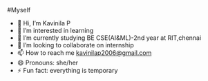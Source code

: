 #Myself
- 👋 Hi, I’m Kavinila P
- 👀 I’m interested in learning
- 🌱 I’m currently studying BE CSE(AI&ML)-2nd year at RIT,chennai
- 💞️ I’m looking to collaborate on internship
- 📫 How to reach me kavinilap2006@gmail.com 
- 😄 Pronouns: she/her
- ⚡ Fun fact: everything is temporary

<!---
Kavinila28/Kavinila28 is a ✨ special ✨ repository because its `README.md` (this file) appears on your GitHub profile.
You can click the Preview link to take a look at your changes.
--->
